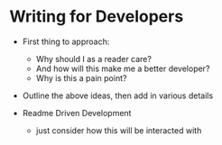 # Writing for Developers

* First thing to approach:
  * Why should I as a reader care?
  * And how will this make me a better developer?
  * Why is this a pain point?

* Outline the above ideas, then add in various details

* Readme Driven Development
  * just consider how this will be interacted with
